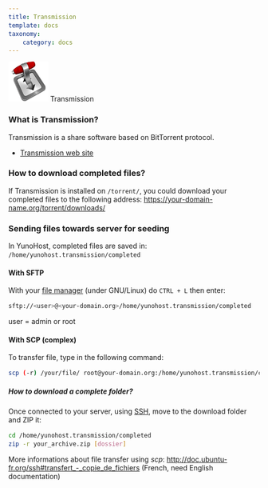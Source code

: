 ```yaml
---
title: Transmission
template: docs
taxonomy:
    category: docs
---
```


<img src="/images/transmission.png"> Transmission

### What is Transmission?

Transmission is a share software based on BitTorrent protocol.
* [Transmission web site](http://transmissionbt.com/)

### How to download completed files?

If Transmission is installed on `/torrent/`, you could download your completed files to the following address: https://your-domain-name.org/torrent/downloads/

### Sending files towards server for seeding

In YunoHost, completed files are saved in: `/home/yunohost.transmission/completed`

#### With SFTP

With your [file manager](https://en.wikipedia.org/wiki/File_manager) (under GNU/Linux) do `CTRL + L` then enter:

```bash
sftp://<user>@<your-domain.org>/home/yunohost.transmission/completed
```
user = admin or root

#### With SCP (complex)
To transfer file, type in the following command:

```bash
scp (-r) /your/file/ root@your-domain.org:/home/yunohost.transmission/completed
```

##### How to download a complete folder?
Once connected to your server, using [SSH](/ssh), move to the download folder and ZIP it:
```bash
cd /home/yunohost.transmission/completed
zip -r your_archive.zip [dossier]
```

More informations about file transfer using *scp*: http://doc.ubuntu-fr.org/ssh#transfert_-_copie_de_fichiers (French, need English documentation)
